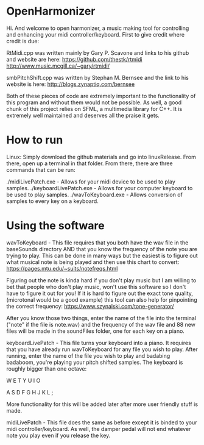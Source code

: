 # OpenHarmonizer

Hi. And welcome to open harmonizer, a music making tool for controlling and enhancing your midi controller/keyboard. First to give credit where credit is due:

RtMidi.cpp was written mainly by Gary P. Scavone and links to his github and website are here:
https://github.com/thestk/rtmidi
http://www.music.mcgill.ca/~gary/rtmidi/

smbPitchShift.cpp was written by Stephan M. Bernsee and the link to his website is here:
http://blogs.zynaptiq.com/bernsee

Both of these pieces of code are extremely important to the functionality of this program and without them would not be possible. As well, a good chunk of this project relies on SFML, a multimedia library for C++. It is extremely well maintained and deserves all the praise it gets.

# How to run
Linux:
Simply download the github materials and go into linuxRelease. From there, open up a terminal in that folder. From there, there are three commands that can be run:

./midiLivePatch.exe - Allows for your midi device to be used to play samples.
./keyboardLivePatch.exe - Allows for your computer keyboard to be used to play samples.
./wavToKeyboard.exe - Allows conversion of samples to every key on a keyboard.

# Using the software

wavToKeyboard - This file requires that you both have the wav file in the baseSounds directory AND that you know the frequency of the note you are trying to play. This can be done in many ways but the easiest is to figure out what musical note is being played and then use this chart to convert:
https://pages.mtu.edu/~suits/notefreqs.html

Figuring out the note is kinda hard if you don't play music but I am willing to bet that people who don't play music, won't use this software so I don't have to figure it out for you! If it is hard to figure out the exact tone quality, (microtonal would be a good example) this tool can also help for pinpointing the correct frequency:
https://www.szynalski.com/tone-generator/

After you know those two things, enter the name of the file into the terminal ("note" if the file is note.wav) and the frequency of the wav file and 88 new files will be made in the soundFiles folder, one for each key on a piano.


keyboardLivePatch - This file turns your keyboard into a piano. It requires that you have already run wavToKeyboard for any file you wish to play. After running, enter the name of the file you wish to play and badabing badaboom, you're playing your pitch shifted samples. The keyboard is roughly bigger than one octave:

 W E   T Y U   I O

A S D F G H J K L ;

More functionality for this will be added later after more user friendly stuff is made.


midiLivePatch - This file does the same as before except it is binded to your midi controller/keyboard. As well, the damper pedal will not end whatever note you play even if you release the key.
